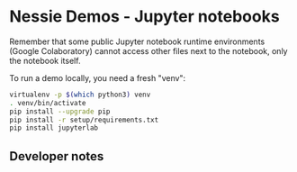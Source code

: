 # Nessie Demos - Jupyter notebooks

Remember that some public Jupyter notebook runtime environments
(Google Colaboratory) cannot access other files next to the notebook, only the
notebook itself.

To run a demo locally, you need a fresh "venv":

```bash
virtualenv -p $(which python3) venv
. venv/bin/activate
pip install --upgrade pip
pip install -r setup/requirements.txt
pip install jupyterlab
```

## Developer notes

